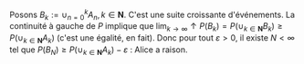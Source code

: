 Posons $B_{k}:=\cup_{n=0}^{k} A_{n}, k \in \mathbf{N}$. C'est une suite croissante d'événements. La continuité à gauche de $P$ implique que $\lim _{k \rightarrow \infty} \uparrow P\left(B_{k}\right)=P\left(\cup_{k \in \mathbf{N}} B_{k}\right) \geqslant P\left(\cup_{k \in \mathbf{N}} A_{k}\right)$ (c'est une égalité, en fait). Donc pour tout $\varepsilon>0$, il existe $N<\infty$ tel que $P\left(B_{N}\right) \geqslant P\left(\cup_{k \in \mathbf{N}} A_{k}\right)-\varepsilon$ : Alice a raison.
